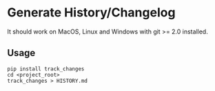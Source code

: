 # Generate History/Changelog

It should work on MacOS, Linux and Windows with git >= 2.0 installed.

## Usage
```
pip install track_changes
cd <project_root>
track_changes > HISTORY.md
```